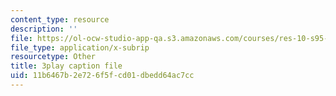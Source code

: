 ```yaml
---
content_type: resource
description: ''
file: https://ol-ocw-studio-app-qa.s3.amazonaws.com/courses/res-10-s95-physics-of-covid-19-transmission-fall-2020/11b6467b2e726f5fcd01dbedd64ac7cc_vQYQR8iNU-o.srt
file_type: application/x-subrip
resourcetype: Other
title: 3play caption file
uid: 11b6467b-2e72-6f5f-cd01-dbedd64ac7cc
---
```

